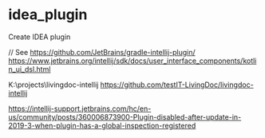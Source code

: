 # idea_plugin
Create IDEA plugin

// See https://github.com/JetBrains/gradle-intellij-plugin/
https://www.jetbrains.org/intellij/sdk/docs/user_interface_components/kotlin_ui_dsl.html

K:\projects\livingdoc-intellij
https://github.com/testIT-LivingDoc/livingdoc-intellij

https://intellij-support.jetbrains.com/hc/en-us/community/posts/360006873900-Plugin-disabled-after-update-in-2019-3-when-plugin-has-a-global-inspection-registered
